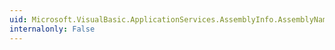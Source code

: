 ```yaml
---
uid: Microsoft.VisualBasic.ApplicationServices.AssemblyInfo.AssemblyName
internalonly: False
---
```

